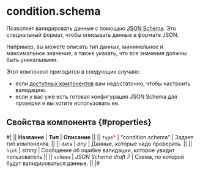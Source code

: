 # condition.schema

Позволяет валидировать данные с помощью [JSON Schema](https://json-schema.org/learn/getting-started-step-by-step.html). Это специальный формат, чтобы описывать данные в формате JSON.

Например, вы можете описать тип данных, минимальное и максимальное значение, а также указать, что все значения должны быть уникальными.

Этот компонент пригодится в следующих случаях:

- если [доступных компонентов](index.md) вам недостаточно, чтобы настроить валидацию.
- если у вас уже есть готовая конфигурация JSON Schema для проверки и вы хотите использовать ее.

## Свойства компонента {#properties}

#|
|| **Название** | **Тип** | **Описание** ||
|| `type`<span style="color: red">\*</span> | "condition.schema" | Задает тип компонента. ||
|| `data` | _any_ | Данные, которые надо проверить. ||
|| `hint` | _string_ | Сообщение об ошибке валидации, которое увидит пользователь ||
|| `schema` | _JSON Schema draft 7_ | Схема, по которой будут валидироваться данные. ||
|#
